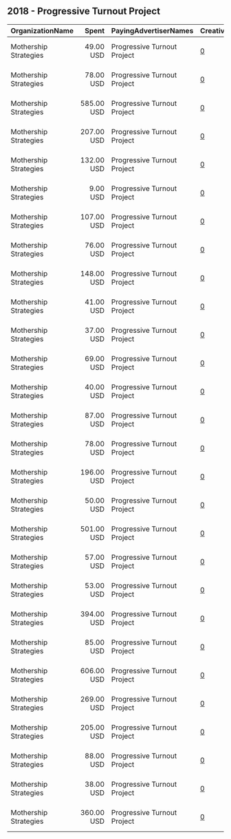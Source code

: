 ## 2018 - Progressive Turnout Project 
|OrganizationName|Spent|PayingAdvertiserNames|CreativeUrls|Impressions|Genders|AgeBrackets|CountryCodes|BillingAddresses|CandidateBallotInformation|
|:---|---:|:---|:---|---:|:---|:---|:---|:---|:---|
|Mothership Strategies|49.00 USD|Progressive Turnout Project|[0](https://www.snap.com/political-ads/asset/4f5b78fa7c75c4bc63126e3dd14d1e98d678d69eef9784f208cc8c1e4671dd40?mediaType=png)|7,527||18+|united states|"1328 Florida Avenue NW, Building C, Washington, DC,Washington,20009,US"||
|Mothership Strategies|78.00 USD|Progressive Turnout Project|[0](https://www.snap.com/political-ads/asset/6bfcd2d71d1a50bf43c64f4510b97231bc716db3accc1b539f00ec6d1b66aaf9?mediaType=png)|15,584||18+|united states|"1328 Florida Avenue NW, Building C, Washington, DC,Washington,20009,US"||
|Mothership Strategies|585.00 USD|Progressive Turnout Project|[0](https://www.snap.com/political-ads/asset/2e4d67a25dabf148acbf7b443b26ab9de7eb19253043feab22291f40e22570e8?mediaType=mp4)|84,750||18+|united states|"1328 Florida Avenue NW, Building C, Washington, DC,Washington,20009,US"||
|Mothership Strategies|207.00 USD|Progressive Turnout Project|[0](https://www.snap.com/political-ads/asset/752510b5dc0cd281af3899f109852bec4e82093f58b754dd5ac533e3ae360aee?mediaType=png)|27,035||18+|united states|"1328 Florida Avenue NW, Building C, Washington, DC,Washington,20009,US"||
|Mothership Strategies|132.00 USD|Progressive Turnout Project|[0](https://www.snap.com/political-ads/asset/4f5b78fa7c75c4bc63126e3dd14d1e98d678d69eef9784f208cc8c1e4671dd40?mediaType=png)|16,923||18+|united states|"1328 Florida Avenue NW, Building C, Washington, DC,Washington,20009,US"||
|Mothership Strategies|9.00 USD|Progressive Turnout Project|[0](https://www.snap.com/political-ads/asset/6bfcd2d71d1a50bf43c64f4510b97231bc716db3accc1b539f00ec6d1b66aaf9?mediaType=png)|1,521||18+|united states|"1328 Florida Avenue NW, Building C, Washington, DC,Washington,20009,US"||
|Mothership Strategies|107.00 USD|Progressive Turnout Project|[0](https://www.snap.com/political-ads/asset/6bfcd2d71d1a50bf43c64f4510b97231bc716db3accc1b539f00ec6d1b66aaf9?mediaType=png)|19,452||18+|united states|"1328 Florida Avenue NW, Building C, Washington, DC,Washington,20009,US"||
|Mothership Strategies|76.00 USD|Progressive Turnout Project|[0](https://www.snap.com/political-ads/asset/6bfcd2d71d1a50bf43c64f4510b97231bc716db3accc1b539f00ec6d1b66aaf9?mediaType=png)|10,541||18+|united states|"1328 Florida Avenue NW, Building C, Washington, DC,Washington,20009,US"||
|Mothership Strategies|148.00 USD|Progressive Turnout Project|[0](https://www.snap.com/political-ads/asset/6bfcd2d71d1a50bf43c64f4510b97231bc716db3accc1b539f00ec6d1b66aaf9?mediaType=png)|18,992||18+|united states|"1328 Florida Avenue NW, Building C, Washington, DC,Washington,20009,US"||
|Mothership Strategies|41.00 USD|Progressive Turnout Project|[0](https://www.snap.com/political-ads/asset/4f5b78fa7c75c4bc63126e3dd14d1e98d678d69eef9784f208cc8c1e4671dd40?mediaType=png)|6,202||18+|united states|"1328 Florida Avenue NW, Building C, Washington, DC,Washington,20009,US"||
|Mothership Strategies|37.00 USD|Progressive Turnout Project|[0](https://www.snap.com/political-ads/asset/2e6de24773853caf1d61bb311fc100faead65588322a9c41f7435df3345f12d8?mediaType=png)|5,149||18+|united states|"1328 Florida Avenue NW, Building C, Washington, DC,Washington,20009,US"||
|Mothership Strategies|69.00 USD|Progressive Turnout Project|[0](https://www.snap.com/political-ads/asset/6bfcd2d71d1a50bf43c64f4510b97231bc716db3accc1b539f00ec6d1b66aaf9?mediaType=png)|11,429||18+|united states|"1328 Florida Avenue NW, Building C, Washington, DC,Washington,20009,US"||
|Mothership Strategies|40.00 USD|Progressive Turnout Project|[0](https://www.snap.com/political-ads/asset/6bfcd2d71d1a50bf43c64f4510b97231bc716db3accc1b539f00ec6d1b66aaf9?mediaType=png)|4,777||18+|united states|"1328 Florida Avenue NW, Building C, Washington, DC,Washington,20009,US"||
|Mothership Strategies|87.00 USD|Progressive Turnout Project|[0](https://www.snap.com/political-ads/asset/2e4d67a25dabf148acbf7b443b26ab9de7eb19253043feab22291f40e22570e8?mediaType=mp4)|20,943||18+|united states|"1328 Florida Avenue NW, Building C, Washington, DC,Washington,20009,US"||
|Mothership Strategies|78.00 USD|Progressive Turnout Project|[0](https://www.snap.com/political-ads/asset/6bfcd2d71d1a50bf43c64f4510b97231bc716db3accc1b539f00ec6d1b66aaf9?mediaType=png)|15,060||18+|united states|"1328 Florida Avenue NW, Building C, Washington, DC,Washington,20009,US"||
|Mothership Strategies|196.00 USD|Progressive Turnout Project|[0](https://www.snap.com/political-ads/asset/f512d6216ff748cb357b031abe0073553285cc86a7c02037fd91373a3ab30bba?mediaType=png)|23,810||18+|united states|"1328 Florida Avenue NW, Building C, Washington, DC,Washington,20009,US"||
|Mothership Strategies|50.00 USD|Progressive Turnout Project|[0](https://www.snap.com/political-ads/asset/6bfcd2d71d1a50bf43c64f4510b97231bc716db3accc1b539f00ec6d1b66aaf9?mediaType=png)|7,131||18+|united states|"1328 Florida Avenue NW, Building C, Washington, DC,Washington,20009,US"||
|Mothership Strategies|501.00 USD|Progressive Turnout Project|[0](https://www.snap.com/political-ads/asset/2e4d67a25dabf148acbf7b443b26ab9de7eb19253043feab22291f40e22570e8?mediaType=mp4)|63,925||18+|united states|"1328 Florida Avenue NW, Building C, Washington, DC,Washington,20009,US"||
|Mothership Strategies|57.00 USD|Progressive Turnout Project|[0](https://www.snap.com/political-ads/asset/752510b5dc0cd281af3899f109852bec4e82093f58b754dd5ac533e3ae360aee?mediaType=png)|6,134||18+|united states|"1328 Florida Avenue NW, Building C, Washington, DC,Washington,20009,US"||
|Mothership Strategies|53.00 USD|Progressive Turnout Project|[0](https://www.snap.com/political-ads/asset/6bfcd2d71d1a50bf43c64f4510b97231bc716db3accc1b539f00ec6d1b66aaf9?mediaType=png)|5,150||18+|united states|"1328 Florida Avenue NW, Building C, Washington, DC,Washington,20009,US"||
|Mothership Strategies|394.00 USD|Progressive Turnout Project|[0](https://www.snap.com/political-ads/asset/2e4d67a25dabf148acbf7b443b26ab9de7eb19253043feab22291f40e22570e8?mediaType=mp4)|64,265||18+|united states|"1328 Florida Avenue NW, Building C, Washington, DC,Washington,20009,US"||
|Mothership Strategies|85.00 USD|Progressive Turnout Project|[0](https://www.snap.com/political-ads/asset/752510b5dc0cd281af3899f109852bec4e82093f58b754dd5ac533e3ae360aee?mediaType=png)|12,478||18+|united states|"1328 Florida Avenue NW, Building C, Washington, DC,Washington,20009,US"||
|Mothership Strategies|606.00 USD|Progressive Turnout Project|[0](https://www.snap.com/political-ads/asset/2e4d67a25dabf148acbf7b443b26ab9de7eb19253043feab22291f40e22570e8?mediaType=mp4)|79,070||18+|united states|"1328 Florida Avenue NW, Building C, Washington, DC,Washington,20009,US"||
|Mothership Strategies|269.00 USD|Progressive Turnout Project|[0](https://www.snap.com/political-ads/asset/2e4d67a25dabf148acbf7b443b26ab9de7eb19253043feab22291f40e22570e8?mediaType=mp4)|40,118||18+|united states|"1328 Florida Avenue NW, Building C, Washington, DC,Washington,20009,US"||
|Mothership Strategies|205.00 USD|Progressive Turnout Project|[0](https://www.snap.com/political-ads/asset/752510b5dc0cd281af3899f109852bec4e82093f58b754dd5ac533e3ae360aee?mediaType=png)|31,789||18+|united states|"1328 Florida Avenue NW, Building C, Washington, DC,Washington,20009,US"||
|Mothership Strategies|88.00 USD|Progressive Turnout Project|[0](https://www.snap.com/political-ads/asset/4f5b78fa7c75c4bc63126e3dd14d1e98d678d69eef9784f208cc8c1e4671dd40?mediaType=png)|12,653||18+|united states|"1328 Florida Avenue NW, Building C, Washington, DC,Washington,20009,US"||
|Mothership Strategies|38.00 USD|Progressive Turnout Project|[0](https://www.snap.com/political-ads/asset/2e6de24773853caf1d61bb311fc100faead65588322a9c41f7435df3345f12d8?mediaType=png)|4,251||18+|united states|"1328 Florida Avenue NW, Building C, Washington, DC,Washington,20009,US"||
|Mothership Strategies|360.00 USD|Progressive Turnout Project|[0](https://www.snap.com/political-ads/asset/2e4d67a25dabf148acbf7b443b26ab9de7eb19253043feab22291f40e22570e8?mediaType=mp4)|52,012||18+|united states|"1328 Florida Avenue NW, Building C, Washington, DC,Washington,20009,US"||
